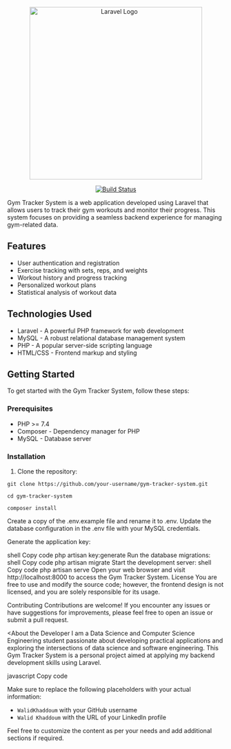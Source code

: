 <p align="center"><a href="https://laravel.com" target="_blank"><img src="https://g.top4top.io/p_269530tm81.png" width="400" alt="Laravel Logo"></a></p>

<p align="center">
    <a href="https://github.com/walidkhaddoum"><img src="https://github.com/laravel/framework/workflows/tests/badge.svg" alt="Build Status"></a>
</p>

Gym Tracker System is a web application developed using Laravel that allows users to track their gym workouts and monitor their progress. This system focuses on providing a seamless backend experience for managing gym-related data.

## Features

- User authentication and registration
- Exercise tracking with sets, reps, and weights
- Workout history and progress tracking
- Personalized workout plans
- Statistical analysis of workout data

## Technologies Used

- Laravel - A powerful PHP framework for web development
- MySQL - A robust relational database management system
- PHP - A popular server-side scripting language
- HTML/CSS - Frontend markup and styling

## Getting Started

To get started with the Gym Tracker System, follow these steps:

### Prerequisites

- PHP >= 7.4
- Composer - Dependency manager for PHP
- MySQL - Database server

### Installation

1. Clone the repository:

```shell
git clone https://github.com/your-username/gym-tracker-system.git
```
```shell
cd gym-tracker-system
```
```shell
composer install
```
Create a copy of the .env.example file and rename it to .env. Update the database configuration in the .env file with your MySQL credentials.

Generate the application key:

shell
Copy code
php artisan key:generate
Run the database migrations:
shell
Copy code
php artisan migrate
Start the development server:
shell
Copy code
php artisan serve
Open your web browser and visit http://localhost:8000 to access the Gym Tracker System.
License
You are free to use and modify the source code; however, the frontend design is not licensed, and you are solely responsible for its usage.

Contributing
Contributions are welcome! If you encounter any issues or have suggestions for improvements, please feel free to open an issue or submit a pull request.



<About the Developer
I am a Data Science and Computer Science Engineering student passionate about developing practical applications and exploring the intersections of data science and software engineering. This Gym Tracker System is a personal project aimed at applying my backend development skills using Laravel.


javascript
Copy code

Make sure to replace the following placeholders with your actual information:

- `WalidKhaddoum` with your GitHub username
- `Walid Khaddoum` with the URL of your LinkedIn profile

Feel free to customize the content as per your needs and add additional sections if required.
